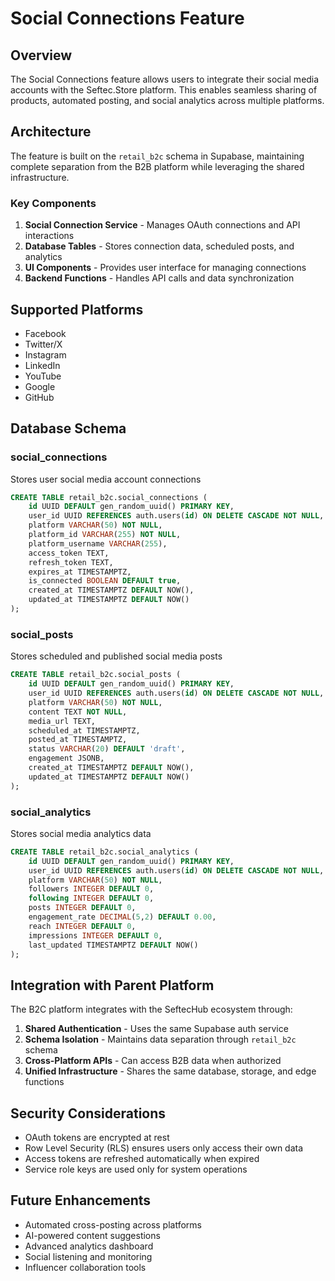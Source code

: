 # Social Connections Feature

## Overview

The Social Connections feature allows users to integrate their social media accounts with the Seftec.Store platform. This enables seamless sharing of products, automated posting, and social analytics across multiple platforms.

## Architecture

The feature is built on the `retail_b2c` schema in Supabase, maintaining complete separation from the B2B platform while leveraging the shared infrastructure.

### Key Components

1. **Social Connection Service** - Manages OAuth connections and API interactions
2. **Database Tables** - Stores connection data, scheduled posts, and analytics
3. **UI Components** - Provides user interface for managing connections
4. **Backend Functions** - Handles API calls and data synchronization

## Supported Platforms

- Facebook
- Twitter/X
- Instagram
- LinkedIn
- YouTube
- Google
- GitHub

## Database Schema

### social_connections
Stores user social media account connections

```sql
CREATE TABLE retail_b2c.social_connections (
    id UUID DEFAULT gen_random_uuid() PRIMARY KEY,
    user_id UUID REFERENCES auth.users(id) ON DELETE CASCADE NOT NULL,
    platform VARCHAR(50) NOT NULL,
    platform_id VARCHAR(255) NOT NULL,
    platform_username VARCHAR(255),
    access_token TEXT,
    refresh_token TEXT,
    expires_at TIMESTAMPTZ,
    is_connected BOOLEAN DEFAULT true,
    created_at TIMESTAMPTZ DEFAULT NOW(),
    updated_at TIMESTAMPTZ DEFAULT NOW()
);
```

### social_posts
Stores scheduled and published social media posts

```sql
CREATE TABLE retail_b2c.social_posts (
    id UUID DEFAULT gen_random_uuid() PRIMARY KEY,
    user_id UUID REFERENCES auth.users(id) ON DELETE CASCADE NOT NULL,
    platform VARCHAR(50) NOT NULL,
    content TEXT NOT NULL,
    media_url TEXT,
    scheduled_at TIMESTAMPTZ,
    posted_at TIMESTAMPTZ,
    status VARCHAR(20) DEFAULT 'draft',
    engagement JSONB,
    created_at TIMESTAMPTZ DEFAULT NOW(),
    updated_at TIMESTAMPTZ DEFAULT NOW()
);
```

### social_analytics
Stores social media analytics data

```sql
CREATE TABLE retail_b2c.social_analytics (
    id UUID DEFAULT gen_random_uuid() PRIMARY KEY,
    user_id UUID REFERENCES auth.users(id) ON DELETE CASCADE NOT NULL,
    platform VARCHAR(50) NOT NULL,
    followers INTEGER DEFAULT 0,
    following INTEGER DEFAULT 0,
    posts INTEGER DEFAULT 0,
    engagement_rate DECIMAL(5,2) DEFAULT 0.00,
    reach INTEGER DEFAULT 0,
    impressions INTEGER DEFAULT 0,
    last_updated TIMESTAMPTZ DEFAULT NOW()
);
```

## Integration with Parent Platform

The B2C platform integrates with the SeftecHub ecosystem through:

1. **Shared Authentication** - Uses the same Supabase auth service
2. **Schema Isolation** - Maintains data separation through `retail_b2c` schema
3. **Cross-Platform APIs** - Can access B2B data when authorized
4. **Unified Infrastructure** - Shares the same database, storage, and edge functions

## Security Considerations

- OAuth tokens are encrypted at rest
- Row Level Security (RLS) ensures users only access their own data
- Access tokens are refreshed automatically when expired
- Service role keys are used only for system operations

## Future Enhancements

- Automated cross-posting across platforms
- AI-powered content suggestions
- Advanced analytics dashboard
- Social listening and monitoring
- Influencer collaboration tools